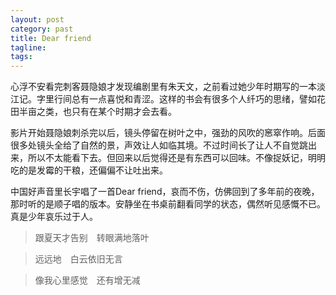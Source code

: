 ```yaml
---
layout: post
category: past
title: Dear friend
tagline:
tags: 
---
```


心浮不安看完刺客聂隐娘才发现编剧里有朱天文，之前看过她少年时期写的一本淡江记。字里行间总有一点喜悦和青涩。这样的书会有很多个人纤巧的思绪，譬如花田半亩之类，也只有在某个时期才会去看。

影片开始聂隐娘刺杀完以后，镜头停留在树叶之中，强劲的风吹的窸窣作响。后面很多处镜头全给了自然的景，声效让人如临其境。不过时间长了让人不自觉跳出来，所以不太能看下去。但回来以后觉得还是有东西可以回味。不像捉妖记，明明吃的是发霉的干粮，还偏偏不让吐出来。

中国好声音里长宇唱了一首Dear friend，哀而不伤，仿佛回到了多年前的夜晚，那时听的是顺子唱的版本。安静坐在书桌前翻看同学的状态，偶然听见感慨不已。真是少年哀乐过于人。

> 跟夏天才告别　转眼满地落叶

> 远远地　白云依旧无言

> 像我心里感觉　还有增无减






